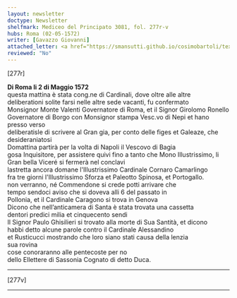 ```yaml
---
layout: newsletter
doctype: Newsletter
shelfmark: Mediceo del Principato 3081, fol. 277r-v
hubs: Roma (02-05-1572)
writer: [Gavazzo Giovanni]
attached_letter: <a href="https://smansutti.github.io/cosimobartoli/texts/TBD/">TBD</a>
reviewed: "No"
---
```


[277r]  
  
  
<strong>Di Roma li 2 di Maggio 1572</strong>  
questa mattina è stata cong.ne di Cardinali, dove oltre alle altre  
deliberationi solite farsi nelle altre sede vacanti, fu confermato  
Monsignor Monte Valenti Governatore di Roma, et il Signor Girolomo Ronello  
Governatore di Borgo con Monsignor stampa Vesc.vo di Nepi et hano presso verso  
deliberatisle di scrivere al Gran gia, per conto delle figes et Galeaze, che desideraniatosi  
Domattina partirà per la volta di Napoli il Vescovo di Bagia  
gosa Inquisitore, per assistere quivi fino a tanto che Mono Illustrissimo, li  
Gran bella Viceré si fermerà nel conclavi  
lastretta ancora domane l'Illustrissimo Cardinale Cornaro Camarlingo  
fra tre giorni l'Illustrissimo Sforza et Paleotto Spinosa, et Portogallo.  
non verranno, né Commendone si crede potti arrivare che  
tempo sendoci aviso che si doveva alli 6 del passato in  
Pollonia, et il Cardinale Caragono si trova in Genova  
Dicono che nell’anticamera di Santa è stata trovata una cassetta  
dentori predici milia et cinquecento sendi  
Il Signor Paulo Ghisilieri si trovato alla morte di Sua Santità, et dicono  
habbi detto alcune parole contro il Cardinale Alessandino  
et Rusticucci mostrando che loro siano stati causa della lenzia  
sua rovina  
cose conoraranno alle pentecoste per no  
dello Ellettere di Sassonia Cognato di detto Duca.  
  
---  

[277v]  
  
  
  
---  

